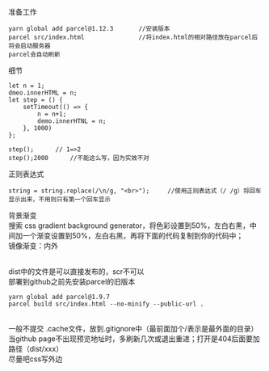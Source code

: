 准备工作
```
yarn global add parcel@1.12.3       //安装版本
parcel src/index.html               //将index.html的相对路径放在parcel后将会启动服务器                
parcel会自动刷新
```

细节
```
let n = 1;
dmeo.innerHTML = n;
let step = () {
    setTimeout(() => {
        n = n+1;
        demo.innerHTNL = n;
    }, 1000)
};

step();      // 1=>2
step();2000      //不能这么写，因为实效不对
```

正则表达式
```
string = string.replace(/\n/g, "<br>");     //使用正则表达式（/ /g）将回车显示出来，不用则只有第一个回车显示
```

背景渐变 <br>
搜索 css gradient background generator，将色彩设置到50%，左白右黑，中间加一个渐变设置到50%，左白右黑，再将下面的代码复制到你的代码中；<br>
镜像渐变：内外

<br>
dist中的文件是可以直接发布的，scr不可以 <br>
部署到github之前先安装parcel的旧版本

```
yarn global add parcel@1.9.7
parcel build src/index.html --no-minify --public-url .
```

<br>
一般不提交 .cache文件，放到.gitignore中（最前面加个/表示是最外面的目录）

<br>
当github page不出现预览地址时，多刷新几次或退出重进；打开是404后面要加路径（dist/xxx）

<br>
尽量吧css写外边












